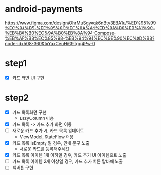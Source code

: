 # android-payments
https://www.figma.com/design/OhrMuSgyoqk6nBty3BBA1u/%ED%95%99%EC%8A%B5-%ED%85%8C%EC%8A%A4%ED%8A%B8%EB%A1%9C-%EB%B0%B0%EC%9A%B0%EB%8A%94-Compose-%EB%AF%B8%EC%85%98-%EB%94%94%EC%9E%90%EC%9D%B8?node-id=508-360&t=YaxCeuHiG9Tgq4Pw-0

# step1
- [x] 카드 화면 UI 구현

# step2
- [x] 카드 목록화면 구현
  - LazyColumn 이용
- [x] 카드 목록 -> 카드 추가 화면 이동
- [ ] 새로운 카드 추가 시, 카드 목록 업데이트
  - ViewModel, StateFlow 이용
- [x] 카드 목록 isEmpty 일 경우, 안내 문구 노출
  - 새로운 카드를 등록해주세요
- [x] 카드 목록 아이템 1개 이하일 경우, 카드 추가 UI 아이템으로 노출
- [ ] 카드 목록 아이템 2개 이상일 경우, 카드 추가 버튼 탑바에 노출
- [ ] 백버튼 구현